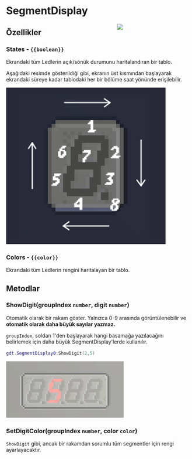 # SegmentDisplay

<img src="https://docs.retrogadgets.game/api/modules/SegmentDisplay.png" width="200" align="right">

## Özellikler 

### States - `{{boolean}}`
Ekrandaki tüm Ledlerin açık/sönük durumunu haritalandıran bir tablo.

Aşağıdaki resimde gösterildiği gibi, ekranın üst kısmından başlayarak ekrandaki süreye kadar tablodaki her bir bölüme saat yönünde erişilebilir.

<img src="../../../assets/docs/SegmentDisplay/ReferenceSegmentDisplay.png">

<!-- So if you wanted to display 2 for example, you would need to turn on 1, 2, 4, 5, and 7.

<img src="../../../assets/docs/SegmentDisplay/ExampleSegmentDisplay.png" width="300"> -->

### Colors - `{{color}}`
Ekrandaki tüm Ledlerin rengini haritalayan bir tablo.


## Metodlar

### ShowDigit(groupIndex `number`, digit `number`)
Otomatik olarak bir rakam göster. Yalnızca 0-9 arasında görüntülenebilir ve **otomatik olarak daha büyük sayılar yazmaz.**

`groupIndex`, soldan 1'den başlayarak hangi basamağa yazılacağını belirlemek için daha büyük SegmentDisplay'lerde kullanılır.

```lua
gdt.SegmentDisplay0:ShowDigit(2,5)
```
![Soldan ikinci dizinde yazdırılan 5 rakamı örneği.](../../../assets/docs/SegmentDisplay/ExampleDisplayDigit.png)

### SetDigitColor(groupIndex `number`, color `color`)
`ShowDigit` gibi, ancak bir rakamdan sorumlu tüm segmentler için rengi ayarlayacaktır.